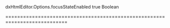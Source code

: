 <!--id-->dxHtmlEditor.Options.focusStateEnabled<!--/id-->
<!--merge--><!--/merge-->
<!--default-->true<!--/default-->
<!--type-->Boolean<!--/type-->
===========================================================================
